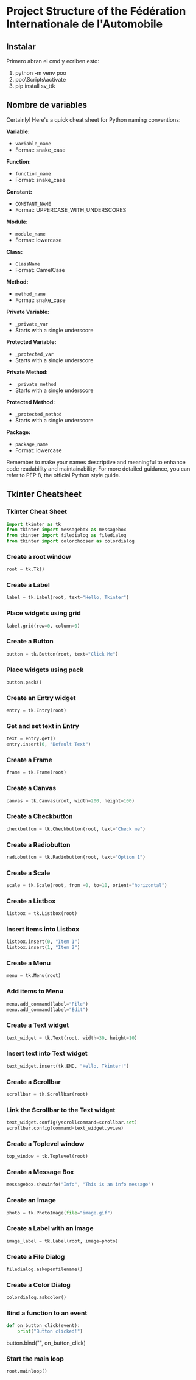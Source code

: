 
# Project Structure of the Fédération Internationale de l'Automobile 

## Instalar

Primero abran el cmd y ecriben esto:

1. python -m venv poo
2. poo\Scripts\activate
3. pip install sv_ttk

## Nombre de variables

Certainly! Here's a quick cheat sheet for Python naming conventions:

**Variable:**
- `variable_name`
- Format: snake_case

**Function:**
- `function_name`
- Format: snake_case

**Constant:**
- `CONSTANT_NAME`
- Format: UPPERCASE_WITH_UNDERSCORES

**Module:**
- `module_name`
- Format: lowercase

**Class:**
- `ClassName`
- Format: CamelCase

**Method:**
- `method_name`
- Format: snake_case

**Private Variable:**
- `_private_var`
- Starts with a single underscore

**Protected Variable:**
- `_protected_var`
- Starts with a single underscore

**Private Method:**
- `_private_method`
- Starts with a single underscore

**Protected Method:**
- `_protected_method`
- Starts with a single underscore

**Package:**
- `package_name`
- Format: lowercase


Remember to make your names descriptive and meaningful to enhance code readability and maintainability. For more detailed guidance, you can refer to PEP 8, the official Python style guide.


## Tkinter Cheatsheet

### Tkinter Cheat Sheet


```python
import tkinter as tk
from tkinter import messagebox as messagebox
from tkinter import filedialog as filedialog
from tkinter import colorchooser as colordialog
```

### Create a root window
```python
root = tk.Tk()
```

### Create a Label
```python
label = tk.Label(root, text="Hello, Tkinter")
```
### Place widgets using grid
```python
label.grid(row=0, column=0)
```
### Create a Button
```python
button = tk.Button(root, text="Click Me")
```
### Place widgets using pack
```python
button.pack()
```
### Create an Entry widget
```python
entry = tk.Entry(root)
```
### Get and set text in Entry
```python
text = entry.get()
entry.insert(0, "Default Text")
```
### Create a Frame
```python
frame = tk.Frame(root)
```
### Create a Canvas
```python
canvas = tk.Canvas(root, width=200, height=100)
```
### Create a Checkbutton
```python
checkbutton = tk.Checkbutton(root, text="Check me")
```
### Create a Radiobutton
```python
radiobutton = tk.Radiobutton(root, text="Option 1")
```
### Create a Scale
```python
scale = tk.Scale(root, from_=0, to=10, orient="horizontal")
```
### Create a Listbox
```python
listbox = tk.Listbox(root)
```
### Insert items into Listbox
```python
listbox.insert(0, "Item 1")
listbox.insert(1, "Item 2")
```
### Create a Menu
```python
menu = tk.Menu(root)
```
### Add items to Menu
```python
menu.add_command(label="File")
menu.add_command(label="Edit")
```
### Create a Text widget
```python
text_widget = tk.Text(root, width=30, height=10)
```
### Insert text into Text widget
```python
text_widget.insert(tk.END, "Hello, Tkinter!")
```
### Create a Scrollbar
```python
scrollbar = tk.Scrollbar(root)
```
### Link the Scrollbar to the Text widget
```python
text_widget.config(yscrollcommand=scrollbar.set)
scrollbar.config(command=text_widget.yview)
```
### Create a Toplevel window
```python
top_window = tk.Toplevel(root)
```
### Create a Message Box
```python
messagebox.showinfo("Info", "This is an info message")
```
### Create an Image
```python
photo = tk.PhotoImage(file="image.gif")
```
### Create a Label with an image
```python
image_label = tk.Label(root, image=photo)
```
### Create a File Dialog
```python
filedialog.askopenfilename()
```
### Create a Color Dialog
```python
colordialog.askcolor()
```
### Bind a function to an event
```python
def on_button_click(event):
    print("Button clicked!")
```
button.bind("<Button-1>", on_button_click)

### Start the main loop
```python
root.mainloop()
```